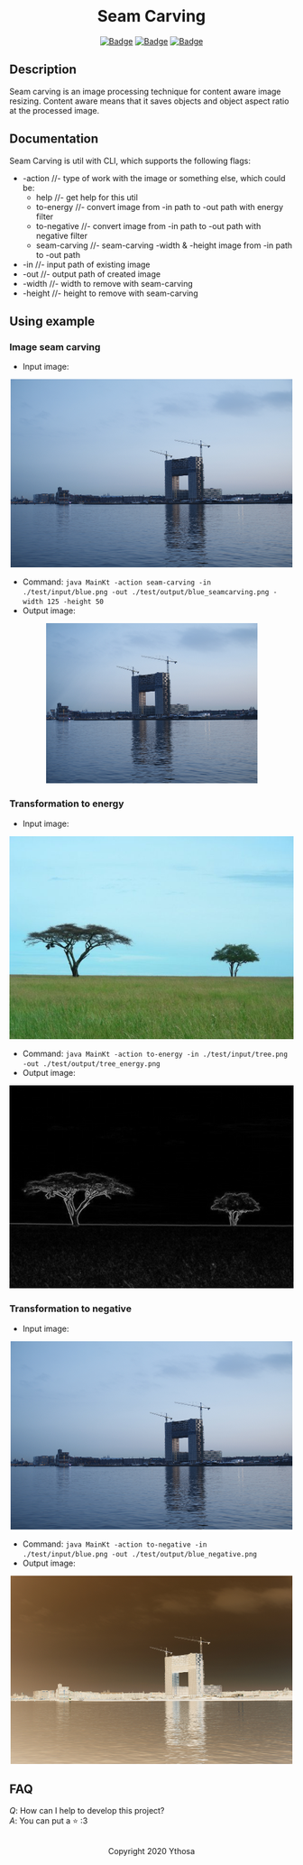 <br>

<h1 align="center">Seam Carving</h1>
<div align="center">

[![Badge](https://img.shields.io/badge/Uses-Kotlin-orange.svg?style=flat&logo=kotlin&logoWidth=15&logoColor=orange)](https://kotlinlang.org/)
[![Badge](https://img.shields.io/badge/Made_with-Affection-ff69b4.svg?style=flat&logo=ko-fi&logoWidth=15&logoColor=ff69b4)](https://i.pinimg.com/736x/d7/5f/e3/d75fe32e7af10c3ed0bafb98816a6ce2.jpg)
[![Badge](https://img.shields.io/badge/Open-Source-green.svg?style=flat&logo=open-source-initiative&logoWidth=15&logoColor=green)](https://ru.wikipedia.org/wiki/Open_source)

</div>


## Description
Seam carving is an image processing technique for content aware image resizing.
Content aware means that it saves objects and object aspect ratio at the processed image.  


## Documentation
Seam Carving is util with CLI, which supports the following flags:
*   -action //- type of work with the image or something else, which could be:
    + help //- get help for this util
    + to-energy //- convert image from -in path to -out path with energy filter
    + to-negative //- convert image from -in path to -out path with negative filter
    + seam-carving //- seam-carving -width & -height image from -in path to -out path
*   -in //- input path of existing image
*   -out //- output path of created image
*   -width //- width to remove with seam-carving
*   -height //- height to remove with seam-carving


## Using example
### Image seam carving
*   Input image:

<div align="center">
    <img src="https://github.com/Ythosa/seam-carving/blob/master/test/input/blue.png" alt="Input image"/>
</div>

*   Command: `java MainKt -action seam-carving -in ./test/input/blue.png -out ./test/output/blue_seamcarving.png -width 125 -height 50`
*   Output image:

<div align="center">
    <img src="https://github.com/Ythosa/seam-carving/blob/master/test/output/blue_seamcarving.png" alt="Output image"/>
</div>

### Transformation to energy
*   Input image:

<div align="center">
    <img src="https://github.com/Ythosa/seam-carving/blob/master/test/input/trees.png" alt="Input image"/>
</div>

*   Command: `java MainKt -action to-energy -in ./test/input/tree.png -out ./test/output/tree_energy.png`
*   Output image:

<div align="center">
    <img src="https://github.com/Ythosa/seam-carving/blob/master/test/output/trees_energy.png" alt="Output image"/>
</div>

### Transformation to negative
*   Input image:

<div align="center">
    <img src="https://github.com/Ythosa/seam-carving/blob/master/test/input/blue.png" alt="Input image"/>
</div>

*   Command: `java MainKt -action to-negative -in ./test/input/blue.png -out ./test/output/blue_negative.png`
*   Output image:

<div align="center">
    <img src="https://github.com/Ythosa/seam-carving/blob/master/test/output/blue_negative.png" alt="Output image"/>
</div>


## FAQ
_Q_: How can I help to develop this project?  
_A_: You can put a :star: :3

<br>

<div align="center">
  Copyright 2020 Ythosa
</div>
